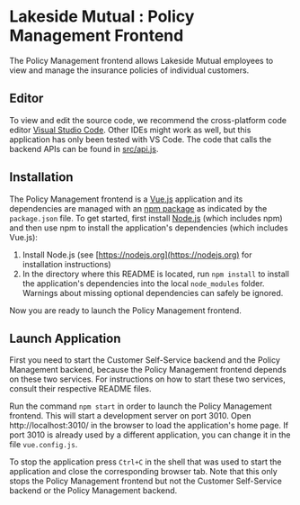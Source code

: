 # Lakeside Mutual : Policy Management Frontend

The Policy Management frontend allows Lakeside Mutual employees to view and manage the insurance policies
of individual customers.

## Editor

To view and edit the source code, we recommend the cross-platform code editor [Visual Studio Code](https://code.visualstudio.com/). Other IDEs might work as well, but this application has only been tested with VS Code. The code that calls the backend APIs can be found in [src/api.js](src/api.js).

## Installation

The Policy Management frontend is a [Vue.js](https://vuejs.org/) application and its dependencies are managed with an [npm package](https://www.npmjs.com/) as indicated by the `package.json` file. To get started, first install [Node.js](https://nodejs.org) (which includes npm) and then use npm to install the application's dependencies (which includes Vue.js):

1.  Install Node.js (see [https://nodejs.org](https://nodejs.org) for installation instructions)
2.  In the directory where this README is located, run `npm install` to install the application's dependencies into the local `node_modules` folder. Warnings about missing optional dependencies can safely be ignored.

Now you are ready to launch the Policy Management frontend.

## Launch Application

First you need to start the Customer Self-Service backend and the Policy Management backend, because the Policy Management frontend depends on these two services. For instructions on how to start these two services, consult their respective README files.

Run the command `npm start` in order to launch the Policy Management frontend. This will start a development server on port 3010. Open http://localhost:3010/ in the browser to load the application's home page. If port 3010 is already used by a different application, you can change it in the file `vue.config.js`.

To stop the application press `Ctrl+C` in the shell that was used to start the application and close the corresponding browser tab. Note that this only stops the Policy Management frontend but not the Customer Self-Service backend or the Policy Management backend.
